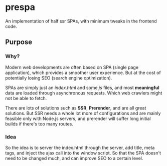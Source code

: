 # prespa
An implementation of half ssr SPAs, with minimum tweaks in the frontend code.

## Purpose

### Why?

Modern web developments are often based on SPA (single page application), which provides a smoother user experience. But at the cost of potentially losing SEO (search engine optimization). 

SPAs are simply just an *index.html* and some *js* files, and most **meaningful** data are loaded through asynchronous requests. Which web crawlers might not be able to fetch.

There are lots of solutions such as **SSR**, **Prerender**, and are all great solutions. But SSR needs a whole lot more of configurations and are mainly feasible only with Node.js servers, and prerender will suffer long initial builds if there's too many routes.

### Idea

So the idea is to server the index.html through the server, add title, meta tags, and inject the ajax call into the window script. So that the SPA doesn't need to be changed much, and can improve SEO to a certain level.
